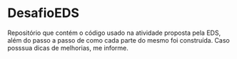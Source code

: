 # DesafioEDS
Repositório que contém o código usado na atividade proposta pela EDS, além do passo a passo de como cada parte do mesmo foi construída. Caso posssua dicas de melhorias, me informe.
